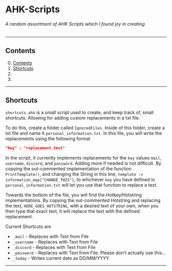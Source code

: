 # AHK-Scripts

###### A random assortment of AHK Scripts which I found joy in creating

<hr>

## <span id=contents>Contents</span>

0. <a href=#contents>Contents</a>
1. <a href=#shortcuts>Shortcuts</a>
2. <a href=#></a>
3. <a href=#></a>

<hr>

## <span id=shortcuts>Shortcuts</span>

`shortcuts.ahk` is a small script used to create, and keep track of, small shortcuts. Allowing for adding custom replacements in a txt file.  

To do this, create a folder called `IgnoredFiles`. Inside of this folder, create a txt file and name it `personal_information.txt`. In this file, you will write the replacements using the following format

```json
"key" : "replacement text"
```

In the script, it currently implements replacements for the `key` values `mail`, `username`, `discord`, and `password`. Adding more if needed is not difficult. By copying the out-commented implementation of the function `PrintTemplate()`, and changing the String in this line, `template := information_map["CHANGE_THIS"]`, to whichever `key` you have defined in `personal_information.txt` will let you use that function to replace a text.

Towards the bottom of the file, you will find the Hotkey/Hotstring implementations. By copying the out-commented Hotstring and replacing the text, `HERE_GOES_HOTSTRING`, with a desired text of your own, when you then type that exact text, it will replace the text with the defined replacement.

Current Shortcuts are 

* `_mail` - Replaces with Text from File
* `_username` - Replaces with Text from File
* `_discord` - Replaces with Text from File
* `_password` - Replaces with Text from File. Please don't actually use this...
* `_today` - Writes current date as DD/MM/YYYY

<hr>